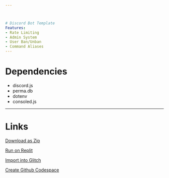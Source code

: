 ```yaml
---



# Discord Bot Template 
Features:
- Rate Limiting
- Admin System
- User Ban/Unban
- Command Aliases
---
```

# Dependencies
- discord.js
- perma.db
- dotenv
- consoled.js
---
# Links
[Download as Zip](https://github.com/Rednexie/discord-template/archive/refs/heads/main.zip)


[Run on Replit](https://repl.it/github/Rednexie/discord-template)


[Import into Glitch](https://glitch.com/edit/#!/import/git?url=https://github.com/Rednexie/discord-template)


[Create Github Codespace](https://github.com/codespaces/new?quickstart=1&name=discordtemplate&repo=Rednexie/discord-template)
